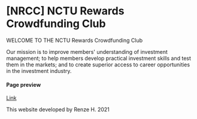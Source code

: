 # [NRCC] NCTU Rewards Crowdfunding Club

WELCOME TO THE NCTU Rewards Crowdfunding Club

Our mission is to improve members' understanding of investment management; to help
members develop practical investment skills and test them in the markets; and to create
superior access to career opportunities in the investment industry.

#### Page preview
[Link](https://renzeh.github.io/NRCC)

This website developed by Renze H. 2021
